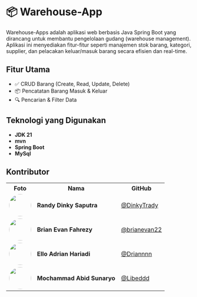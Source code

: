 # 📦 Warehouse-App

Warehouse-Apps adalah aplikasi web berbasis Java Spring Boot yang dirancang untuk membantu pengelolaan gudang (warehouse management).
Aplikasi ini menyediakan fitur-fitur seperti manajemen stok barang, kategori, supplier, dan pelacakan keluar/masuk barang secara efisien dan real-time.

## Fitur Utama

- ✅ CRUD Barang (Create, Read, Update, Delete)
- 📦 Pencatatan Barang Masuk & Keluar
- 🔍 Pencarian & Filter Data

## Teknologi yang Digunakan

- **JDK 21**
- **mvn**
- **Spring Boot**
- **MySql**

## Kontributor

<table>
  <tr>
    <th>Foto</th>
    <th>Nama</th>
    <th>GitHub</th>
  </tr>
  <tr> <!-- Duplicate bagian ini -->
    <td><img src="https://avatars.githubusercontent.com/u/111265264?v=4" width="60" style="border-radius: 50%;" /></td>
    <td><strong>Randy Dinky Saputra</strong></td>
    <td><a href="https://github.com/DinkyTrady">@DinkyTrady</a></td>
  </tr> <!-- Sampai sini -->
<tr> <!-- Duplicate bagian ini -->
    <td><img src="https://avatars.githubusercontent.com/u/207850645?s=96&v=4" width="60" style="border-radius: 50%;" /></td>
    <td><strong>Brian Evan Fahrezy</strong></td>
    <td><a href="https://github.com/brianevan22">@brianevan22</a></td>
  </tr> <!-- Sampai sini -->
  <tr> <!-- Duplicate bagian ini -->
    <td><img src="https://avatars.githubusercontent.com/u/144525698?v=4" width="60" style="border-radius: 50%;" /></td>
    <td><strong>Ello Adrian Hariadi</strong></td>
    <td><a href="https://github.com/Driannnn">@Driannnn</a></td>
  </tr> <!-- Sampai sini -->
  <tr> <!-- Duplicate bagian ini -->
    <td><img src="https://avatars.githubusercontent.com/u/174584123?v=4" width="60" style="border-radius: 50%;" /></td>
    <td><strong>Mochammad Abid Sunaryo</strong></td>
    <td><a href="https://github.com/Libeddd">@Libeddd</a></td>
  </tr> <!-- Sampai sini -->
  </table>
